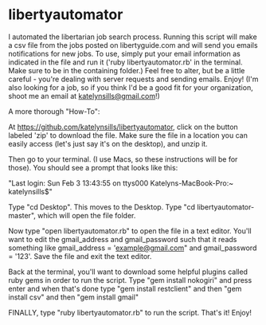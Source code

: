 libertyautomator
================


I automated the libertarian job search process. Running this script will make a csv file from the jobs posted on libertyguide.com and will send you emails notifications for new jobs. To use, simply put your email information as indicated in the file and run it ('ruby libertyautomator.rb' in the terminal. Make sure to be in the containing folder.) Feel free to alter, but be a little careful - you're dealing with server requests and sending emails. Enjoy!  (I'm also looking for a job, so if you think I'd be a good fit for your organization, shoot me an email at katelynsills@gmail.com!) 

A more thorough "How-To": 

 At https://github.com/katelynsills/libertyautomator, click on the button labeled 'zip' to download the file.  Make sure the file in a location you can easily access (let's just say it's on the desktop), and unzip it.  
 
 Then go to your terminal. (I use Macs, so these instructions will be for those).  You should see a prompt that looks like this:  
 
 "Last login: Sun Feb  3 13:43:55 on ttys000 Katelyns-MacBook-Pro:~ katelynsills$"  
 
 Type "cd Desktop". This moves to the Desktop. Type "cd libertyautomator-master", which will open the file folder.   
 
 Now type "open libertyautomator.rb" to open the file in a text editor. You'll want to edit the gmail_address and gmail_password such that it reads something like gmail_address = 'example@gmail.com" and gmail_password = '123'.  Save the file and exit the text editor.  
 
 Back at the terminal, you'll want to download some helpful plugins called ruby gems in order to run the script. Type "gem install nokogiri" and press enter and when that's done type "gem install restclient" and then "gem install csv" and then "gem install gmail"  
 
 FINALLY, type "ruby libertyautomator.rb" to run the script. That's it! Enjoy! 
